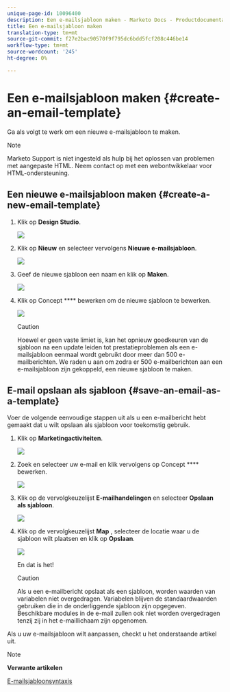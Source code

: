 ```yaml
---
unique-page-id: 10096400
description: Een e-mailsjabloon maken - Marketo Docs - Productdocumentatie
title: Een e-mailsjabloon maken
translation-type: tm+mt
source-git-commit: f27e2bac90570f9f795dc6bdd5fcf208c446be14
workflow-type: tm+mt
source-wordcount: '245'
ht-degree: 0%

---
```



# Een e-mailsjabloon maken {#create-an-email-template}

Ga als volgt te werk om een nieuwe e-mailsjabloon te maken.

>[!NOTE]
>
>Marketo Support is niet ingesteld als hulp bij het oplossen van problemen met aangepaste HTML. Neem contact op met een webontwikkelaar voor HTML-ondersteuning.

## Een nieuwe e-mailsjabloon maken {#create-a-new-email-template}

1. Klik op **Design Studio**.

   ![](assets/designstudio.png)

1. Klik op **Nieuw** en selecteer vervolgens **Nieuwe e-mailsjabloon**.

   ![](assets/ds-two.png)

1. Geef de nieuwe sjabloon een naam en klik op **Maken**.

   ![](assets/three-1.png)

1. Klik op Concept **** bewerken om de nieuwe sjabloon te bewerken.

   ![](assets/4.png)

   >[!CAUTION]
   >
   >Hoewel er geen vaste limiet is, kan het opnieuw goedkeuren van de sjabloon na een update leiden tot prestatieproblemen als een e-mailsjabloon eenmaal wordt gebruikt door meer dan 500 e-mailberichten. We raden u aan om zodra er 500 e-mailberichten aan een e-mailsjabloon zijn gekoppeld, een nieuwe sjabloon te maken.

## E-mail opslaan als sjabloon {#save-an-email-as-a-template}

Voer de volgende eenvoudige stappen uit als u een e-mailbericht hebt gemaakt dat u wilt opslaan als sjabloon voor toekomstig gebruik.

1. Klik op **Marketingactiviteiten**.

   ![](assets/one.png)

1. Zoek en selecteer uw e-mail en klik vervolgens op Concept **** bewerken.

   ![](assets/two-1.png)

1. Klik op de vervolgkeuzelijst **E-mailhandelingen** en selecteer **Opslaan als sjabloon**.

   ![](assets/four-1.png)

1. Klik op de vervolgkeuzelijst **Map** , selecteer de locatie waar u de sjabloon wilt plaatsen en klik op **Opslaan**.

   ![](assets/five-1.png)

   En dat is het!

   >[!CAUTION]
   >
   >Als u een e-mailbericht opslaat als een sjabloon, worden waarden van variabelen niet overgedragen. Variabelen blijven de standaardwaarden gebruiken die in de onderliggende sjabloon zijn opgegeven. Beschikbare modules in de e-mail zullen ook niet worden overgedragen tenzij zij in het e-maillichaam zijn opgenomen.

Als u uw e-mailsjabloon wilt aanpassen, checkt u het onderstaande artikel uit.

>[!NOTE]
>
>**Verwante artikelen**
>
>[E-mailsjabloonsyntaxis](email-template-syntax.md)


